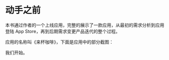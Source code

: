 # 动手之前

本书通过作者的一个上线应用，完整的展示了一款应用，从最初的需求分析到应用登陆 App Store，再到后期需求变更产品迭代的整个过程。

应用的名称叫《来杯咖啡》，下面是应用中的部分截图：





我们开始。